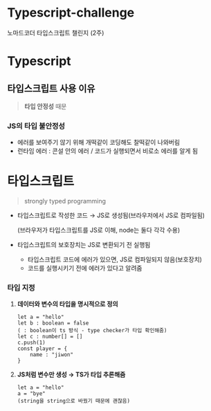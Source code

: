 # Typescript-challenge
노마드코더 타입스크립트 챌린지 (2주)
# Typescript

## 타입스크립트 사용 이유

> **타입 안정성** 때문
> 

### JS의 타입 불안정성

- 에러를 보여주기 않기 위해 개떡같이 코딩해도 찰떡같이 나와버림
- 런타임 에러 : 콘설 안의 에러 / 코드가 실행되면서 비로소 에러를 알게 됨

# 타입스크립트

> strongly typed programming
> 
- 타입스크립트로 작성한 코드 → JS로 생성됨(브라우저에서 JS로 컴파일됨)
    
    (브라우저가 타입스크립트를 JS로 이해, node는 둘다 각각 수용)
    
- 타입스크립트의 보호장치는 JS로 변환되기 전 실행됨
    - 타입스크립트 코드에 에러가 있으면, JS로 컴파일되지 않음(보호장치)
    - 코드를 실행시키기 전에 에러가 있다고 알려줌

### 타입 지정

1. **데이터와 변수의 타입을 명시적으로 정의**
    
    ```tsx
    let a = "hello"
    let b : boolean = false
    ( : boolean이 ts 방식 - type checker가 타입 확인해줌)
    let c : number[] = []
    c.push(1)
    const player = {
    	name : "jiwon"
    }
    ```
    
2. **JS처럼 변수만 생성 → TS가 타입 추론해줌**
    
    ```tsx
    let a = "hello"
    a = "bye"
    (string을 string으로 바꿨기 때문에 괜찮음)
    ```